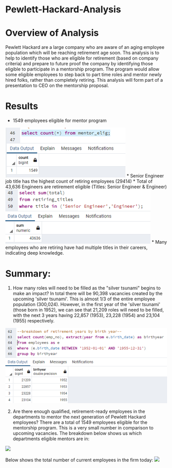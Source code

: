 # Pewlett-Hackard-Analysis

# Overview of Analysis
Pewlett Hackard are a large company who are aware of an aging employee population which will be reaching retirement age soon. Ths analysis is to help to identify those who are eligible for retirement (based on company criteria) and prepare to future proof the company by identifying those eligible to participate in a mentorship program. The program would allow some eligible employees to step back to part time roles and mentor newly hired folks, rather than completely retiring. This analysis will form part of a presentation to CEO on the mentorship proposal. 

# Results
* 1549 employees eligible for mentor program
<img src = 'Resources/MentorElig.png'/>
* Senior Engineer job title has the highest count of retiring employees (29414)
* Total of 43,636 Engineers are retirement eligible (Titles: Senior Engineer & Engineer)
<img src = 'Resources/TotalEngineers.png'/>
* Many employees who are retiring have had multiple titles in their careers, indicating deep knowledge.

# Summary: 
1. How many roles will need to be filled as the "silver tsunami" begins to make an impact?
In total there will be 90,398 vacancies created by the upcoming 'silver tsunami'. This is almost 1/3 of the entire employee population (300,024). However, in the first year of the 'silver tsunami' (those born in 1952), we can see that 21,209 roles will need to be filled, with the next 3 years having 22,857 (1953), 23,228 (1954) and 23,104 (1955) respectively.
<img src='Resources/BirthYear.png'/>

2. Are there enough qualified, retirement-ready employees in the departments to mentor the next generation of Pewlett Hackard employees?
There are a total of 1549 employees eligible for the mentorship program. This is a very small number in comparison to upcoming vacancies. The breakdown below shows us which departments eligible mentors are in:
<img src= 'Resource/Mentor_dept.png'/>

Below shows the total number of current employees in the firm today:
<img src= 'Resource/totalEmp.png'/>

